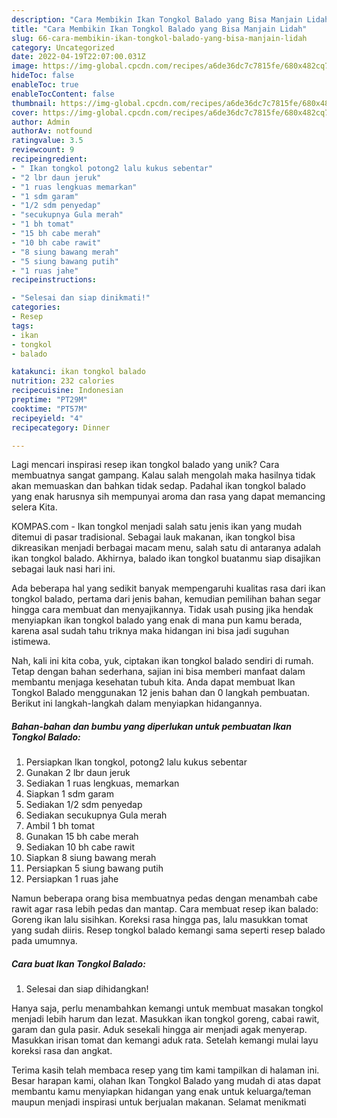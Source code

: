 ```yaml
---
description: "Cara Membikin Ikan Tongkol Balado yang Bisa Manjain Lidah"
title: "Cara Membikin Ikan Tongkol Balado yang Bisa Manjain Lidah"
slug: 66-cara-membikin-ikan-tongkol-balado-yang-bisa-manjain-lidah
category: Uncategorized
date: 2022-04-19T22:07:00.031Z
image: https://img-global.cpcdn.com/recipes/a6de36dc7c7815fe/680x482cq70/ikan-tongkol-balado-foto-resep-utama.jpg
hideToc: false
enableToc: true
enableTocContent: false
thumbnail: https://img-global.cpcdn.com/recipes/a6de36dc7c7815fe/680x482cq70/ikan-tongkol-balado-foto-resep-utama.jpg
cover: https://img-global.cpcdn.com/recipes/a6de36dc7c7815fe/680x482cq70/ikan-tongkol-balado-foto-resep-utama.jpg
author: Admin
authorAv: notfound
ratingvalue: 3.5
reviewcount: 9
recipeingredient:
- " Ikan tongkol potong2 lalu kukus sebentar"
- "2 lbr daun jeruk"
- "1 ruas lengkuas memarkan"
- "1 sdm garam"
- "1/2 sdm penyedap"
- "secukupnya Gula merah"
- "1 bh tomat"
- "15 bh cabe merah"
- "10 bh cabe rawit"
- "8 siung bawang merah"
- "5 siung bawang putih"
- "1 ruas jahe"
recipeinstructions:

- "Selesai dan siap dinikmati!"
categories:
- Resep
tags:
- ikan
- tongkol
- balado

katakunci: ikan tongkol balado 
nutrition: 232 calories
recipecuisine: Indonesian
preptime: "PT29M"
cooktime: "PT57M"
recipeyield: "4"
recipecategory: Dinner

---
```





Lagi mencari inspirasi resep ikan tongkol balado yang unik? Cara membuatnya sangat gampang. Kalau salah mengolah maka hasilnya tidak akan memuaskan dan bahkan tidak sedap. Padahal ikan tongkol balado yang enak harusnya sih mempunyai aroma dan rasa yang dapat memancing selera Kita.





KOMPAS.com - Ikan tongkol menjadi salah satu jenis ikan yang mudah ditemui di pasar tradisional. Sebagai lauk makanan, ikan tongkol bisa dikreasikan menjadi berbagai macam menu, salah satu di antaranya adalah ikan tongkol balado. Akhirnya, balado ikan tongkol buatanmu siap disajikan sebagai lauk nasi hari ini.

Ada beberapa hal yang sedikit banyak mempengaruhi kualitas rasa dari ikan tongkol balado, pertama dari jenis bahan, kemudian pemilihan bahan segar hingga cara membuat dan menyajikannya. Tidak usah pusing jika hendak menyiapkan ikan tongkol balado yang enak di mana pun kamu berada, karena asal sudah tahu triknya maka hidangan ini bisa jadi suguhan istimewa.






Nah, kali ini kita coba, yuk, ciptakan ikan tongkol balado sendiri di rumah. Tetap dengan bahan sederhana, sajian ini bisa memberi manfaat dalam membantu menjaga kesehatan tubuh kita. Anda dapat membuat Ikan Tongkol Balado menggunakan 12 jenis bahan dan 0 langkah pembuatan. Berikut ini langkah-langkah dalam menyiapkan hidangannya.

<!--inarticleads1-->

##### Bahan-bahan dan bumbu yang diperlukan untuk pembuatan Ikan Tongkol Balado:

1. Persiapkan  Ikan tongkol, potong2 lalu kukus sebentar
1. Gunakan 2 lbr daun jeruk
1. Sediakan 1 ruas lengkuas, memarkan
1. Siapkan 1 sdm garam
1. Sediakan 1/2 sdm penyedap
1. Sediakan secukupnya Gula merah
1. Ambil 1 bh tomat
1. Gunakan 15 bh cabe merah
1. Sediakan 10 bh cabe rawit
1. Siapkan 8 siung bawang merah
1. Persiapkan 5 siung bawang putih
1. Persiapkan 1 ruas jahe


Namun beberapa orang bisa membuatnya pedas dengan menambah cabe rawit agar rasa lebih pedas dan mantap. Cara membuat resep ikan balado: Goreng ikan lalu sisihkan. Koreksi rasa hingga pas, lalu masukkan tomat yang sudah diiris. Resep tongkol balado kemangi sama seperti resep balado pada umumnya. 

<!--inarticleads2-->

##### Cara buat Ikan Tongkol Balado:


1. Selesai dan siap dihidangkan!

Hanya saja, perlu menambahkan kemangi untuk membuat masakan tongkol menjadi lebih harum dan lezat. Masukkan ikan tongkol goreng, cabai rawit, garam dan gula pasir. Aduk sesekali hingga air menjadi agak menyerap. Masukkan irisan tomat dan kemangi aduk rata. Setelah kemangi mulai layu koreksi rasa dan angkat. 

Terima kasih telah membaca resep yang tim kami tampilkan di halaman ini. Besar harapan kami, olahan Ikan Tongkol Balado yang mudah di atas dapat membantu kamu menyiapkan hidangan yang enak untuk keluarga/teman maupun menjadi inspirasi untuk berjualan makanan. Selamat menikmati
